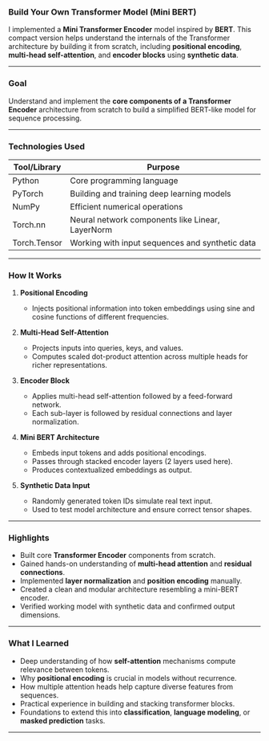 
### **Build Your Own Transformer Model (Mini BERT)**  
I implemented a **Mini Transformer Encoder** model inspired by **BERT**. This compact version helps understand the internals of the Transformer architecture by building it from scratch, including **positional encoding**, **multi-head self-attention**, and **encoder blocks** using **synthetic data**.

---

### **Goal**  
Understand and implement the **core components of a Transformer Encoder** architecture from scratch to build a simplified BERT-like model for sequence processing.

---

### **Technologies Used**

| Tool/Library | Purpose                                              |
|--------------|------------------------------------------------------|
| Python       | Core programming language                            |
| PyTorch      | Building and training deep learning models           |
| NumPy        | Efficient numerical operations                       |
| Torch.nn     | Neural network components like Linear, LayerNorm     |
| Torch.Tensor | Working with input sequences and synthetic data      |

---

### **How It Works**

1. **Positional Encoding**
   - Injects positional information into token embeddings using sine and cosine functions of different frequencies.

2. **Multi-Head Self-Attention**
   - Projects inputs into queries, keys, and values.
   - Computes scaled dot-product attention across multiple heads for richer representations.

3. **Encoder Block**
   - Applies multi-head self-attention followed by a feed-forward network.
   - Each sub-layer is followed by residual connections and layer normalization.

4. **Mini BERT Architecture**
   - Embeds input tokens and adds positional encodings.
   - Passes through stacked encoder layers (2 layers used here).
   - Produces contextualized embeddings as output.

5. **Synthetic Data Input**
   - Randomly generated token IDs simulate real text input.
   - Used to test model architecture and ensure correct tensor shapes.

---

### **Highlights**

- Built core **Transformer Encoder** components from scratch.
- Gained hands-on understanding of **multi-head attention** and **residual connections**.
- Implemented **layer normalization** and **position encoding** manually.
- Created a clean and modular architecture resembling a mini-BERT encoder.
- Verified working model with synthetic data and confirmed output dimensions.

---

### **What I Learned**

- Deep understanding of how **self-attention** mechanisms compute relevance between tokens.
- Why **positional encoding** is crucial in models without recurrence.
- How multiple attention heads help capture diverse features from sequences.
- Practical experience in building and stacking transformer blocks.
- Foundations to extend this into **classification**, **language modeling**, or **masked prediction** tasks.

---

